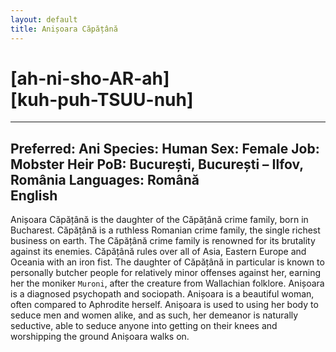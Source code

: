 ```yaml
---
layout: default
title: Anișoara Căpățână
---
```


# [ah-ni-sho-AR-ah]<br>[kuh-puh-TSUU-nuh]

---
Preferred: __Ani__
Species: __Human__
Sex: __Female__
Job: __Mobster Heir__
PoB: __București, București – Ilfov, România__
Languages: __Română__<br>__English__
---

Anișoara Căpățână is the daughter of the Căpățână crime family, born in Bucharest. Căpățână is a ruthless Romanian crime family, the single richest business on earth. The Căpățână crime family is renowned for its brutality against its enemies. Căpățână rules over all of Asia, Eastern Europe and Oceania with an iron fist. The daughter of Căpățână in particular is known to personally butcher people for relatively minor offenses against her, earning her the moniker `Muroni`, after the creature from Wallachian folklore. Anișoara is a diagnosed psychopath and sociopath. Anișoara is a beautiful woman, often compared to Aphrodite herself. Anișoara is used to using her body to seduce men and women alike, and as such, her demeanor is naturally seductive, able to seduce anyone into getting on their knees and worshipping the ground Anișoara walks on.